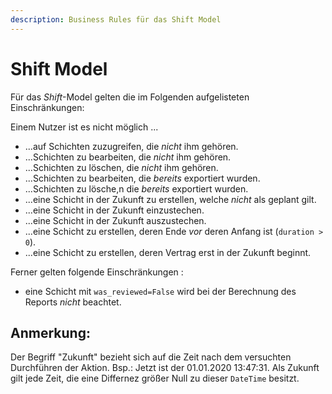 ```yaml
---
description: Business Rules für das Shift Model
---
```


# Shift Model

Für das *Shift*-Model gelten die im Folgenden aufgelisteten Einschränkungen:

Einem Nutzer ist es nicht möglich ...

* ...auf Schichten zuzugreifen, die *nicht* ihm gehören.
* ...Schichten zu bearbeiten, die *nicht* ihm gehören.
* ...Schichten zu löschen, die *nicht* ihm gehören.
* ...Schichten zu bearbeiten, die *bereits* exportiert wurden.
* ...Schichten zu lösche,n die *bereits* exportiert wurden.
* ...eine Schicht in der Zukunft zu erstellen, welche *nicht* als geplant gilt.
* ...eine Schicht in der Zukunft einzustechen.
* ...eine Schicht in der Zukunft auszustechen.
* ...eine Schicht zu erstellen, deren Ende *vor* deren Anfang ist (`duration > 0`).
* ...eine Schicht zu erstellen, deren Vertrag erst in der Zukunft beginnt.

Ferner gelten folgende Einschränkungen :

* eine Schicht mit `was_reviewed=False` wird bei der Berechnung des Reports *nicht* beachtet.


## Anmerkung:
Der Begriff "Zukunft" bezieht sich auf die Zeit nach dem versuchten Durchführen der Aktion.
Bsp.: Jetzt ist der 01.01.2020 13:47:31. Als Zukunft gilt jede Zeit, die eine Differnez größer Null zu dieser `DateTime`
besitzt.
